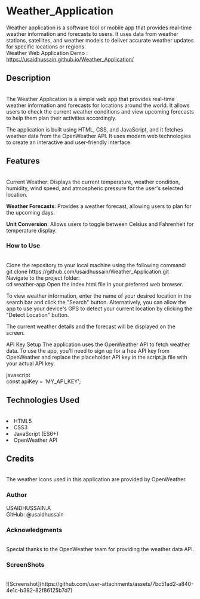 # Weather_Application
Weather application is a software tool or mobile app that provides real-time weather information and forecasts to users. It uses data from weather stations, satellites, and weather models to deliver accurate weather updates for specific locations or regions.<br>
Weather Web Application Demo : https://usaidhussain.github.io/Weather_Application/  <br>
<h2>Description</h2><br>
The Weather Application is a simple web app that provides real-time weather information and forecasts for locations around the world. It allows users to check the current weather conditions and view upcoming forecasts to help them plan their activities accordingly.

The application is built using HTML, CSS, and JavaScript, and it fetches weather data from the OpenWeather API. It uses modern web technologies to create an interactive and user-friendly interface.

<h2>Features</h2><br>
Current Weather: Displays the current temperature, weather condition, humidity, wind speed, and atmospheric pressure for the user's selected location.

**Weather Forecasts**: Provides a weather forecast, allowing users to plan for the upcoming days.

**Unit Conversion**: Allows users to toggle between Celsius and Fahrenheit for temperature display.

<h3>How to Use</h3><br>
Clone the repository to your local machine using the following command:<br>
git clone https://github.com/usaidhussain/Weather_Application.git<br>
Navigate to the project folder:<br>
cd weather-app
Open the index.html file in your preferred web browser.

To view weather information, enter the name of your desired location in the search bar and click the "Search" button. Alternatively, you can allow the app to use your device's GPS to detect your current location by clicking the "Detect Location" button.

The current weather details and the forecast will be displayed on the screen.

API Key Setup
The application uses the OpenWeather API to fetch weather data. To use the app, you'll need to sign up for a free API key from OpenWeather and replace the placeholder API key in the script.js file with your actual API key.

javascript<br>
const apiKey = 'MY_API_KEY';

<h2>Technologies Used</h2><br>
<li>HTML5</li>
<li>CSS3</li>
<li>JavaScript (ES6+)</li>
<li>OpenWeather API</li>

<h2>Credits</h2><br>
The weather icons used in this application are provided by OpenWeather.<br>

<h3>Author</h3>
USAIDHUSSAIN.A <br>
GitHub: @usaidhussain

<h3>Acknowledgments</h3><br>
Special thanks to the OpenWeather team for providing the weather data API.



<h3>ScreenShots </h3><br>
![Screenshot](https://github.com/user-attachments/assets/7bc51ad2-a840-4e1c-b382-82f86125b7d7)
